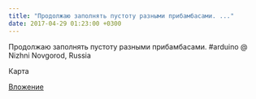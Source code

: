 ```yaml
---
title: "Продолжаю заполнять пустоту разными прибамбасами. ..."
date: 2017-04-29 01:23:00 +0300
---
```


Продолжаю заполнять пустоту разными прибамбасами. #arduino  @ Nizhni Novgorod, Russia

Карта

[Вложение](https://vk.com/photo41076938_456240550)

